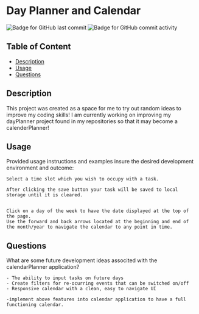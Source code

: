 # Day Planner and Calendar

![Badge for GitHub last commit](https://img.shields.io/github/last-commit/Harrison-Reich/practiceStuff?style=flat&logo=appveyor) ![Badge for GitHub commit activity](https://img.shields.io/github/commit-activity/w/Harrison-Reich/practiceStuff?color=purple)

  
  ## Table of Content

  - [Description](#description)
  - [Usage](#usage)
  - [Questions](#questions)

  ## Description
  This project was created as a space for me to try out random ideas to improve my coding skills! I am currently working on improving my dayPlanner project found in my repositories so that it may become a calenderPlanner!


  ## Usage
  Provided usage instructions and examples insure the desired development environment and outcome:

    Select a time slot which you wish to occupy with a task.

    After clicking the save button your task will be saved to local storage until it is cleared.

    
    Click on a day of the week to have the date displayed at the top of the page. 
    Use the forward and back arrows located at the beginning and end of the month/year to navigate the calendar to any point in time.


  ## Questions
What are some future development ideas associted with the calendarPlanner application?

    - The ability to input tasks on future days
    - Create filters for re-ocurring events that can be switched on/off
    - Responsive calendar with a clean, easy to navigate UI

    -implement above features into calendar application to have a full functioning calendar.  
